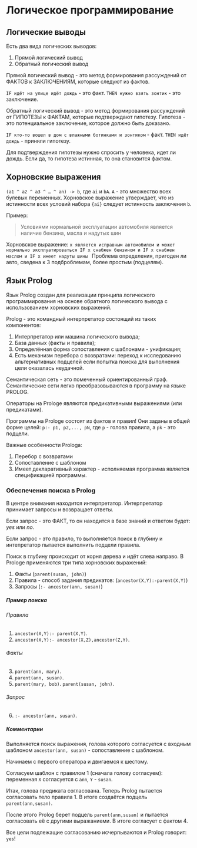# Логическое программирование

## Логические выводы

Есть два вида логических выводов:
1. Прямой логический вывод
2. Обратный логический вывод

Прямой логический вывод - это метод формирования рассуждений от ФАКТОВ к ЗАКЛЮЧЕНИЯМ, которые следуют из фактов.

`IF идёт на улице идёт дождь` - это факт.
`THEN нужно взять зонтик`     - это заключение.

Обратный логический вывод - это метод формирования рассуждений от ГИПОТЕЗЫ к ФАКТАМ, которые подтверждают гипотезу.
Гипотеза - это потенциальное заключение, которое должно быть доказано.

`IF кто-то вошел в дом с влажными ботинками и зонтиком` - факт. 
`THEN идёт дождь` - приняли гипотезу.

Для подтверждения гипотезы нужно спросить у человека, идет ли дождь.
Если да, то гипотеза истинная, то она становится фактом.

## Хорновские выражения 
`(a1 ^ a2 ^ a3 ^ … ^ an) -> b`, где `ai` и `bA`. `А` - это множество всех булевых переменных. Хорновское выражение утверждает, что из истинности всех условий набора `{ai}` следует истинность заключения `b`.

Пример:
> Условиями нормальной эксплуатации автомобиля является наличие бензина, масла и надутых шин

Хорновское выражение:
`х является исправным автомобилем и может нормально эксплуатироваться
    IF x снабжен бензином и
    IF х снабжен маслом и
    IF х имеет надуты шины
`
Проблема определения, пригоден ли авто, сведена к 3 подброблемам, более простым (подцелям).

## Язык Prolog

Язык Prolog создан для реализации принципа логического программирования на основе обратного логического вывода с использованием хорновских выражений.

Prolog - это командный интерпретатор состоящий из таких компонентов:
1. Интерпретатор или машина логического вывода;
2. База данных (факты и правила);
3. Определённая форма сопоставления с шаблонами - унификация;
4. Есть механизм перебора с возвратами: переход к исследованию альтернативных подцелей если попытка поиска для выполнения цели оказалась неудачной.

Семантическая сеть - это помеченный ориентированный граф. Семантические сети легко преобразовываются в программу на языке PROLOG.

Операторы на Prologе являются предикативными выражениями (или предикатами).

Программы на Prologе состоят из фактов и правил! Они заданы в общей форме целей: `p:- p1, p2,..., pN`, где `p` - голова правила, а `pk` - это подцели.


Важные особенности Prologа:
1. Перебор с возвратами
2. Сопоставление с шаблоном
3. Имеет декларативный характер - исполняемая программа является спецификацией программы.

### Обеспечения поиска в Prolog

В центре внимания находится интерпретатор. Интерпретатор принимает запросы и возвращает ответы.

Если запрос - это ФАКТ, то он находится в базе знаний и ответом будет: *yes* или *no*.

Если запрос - это правило, то выполняется поиск в глубину и интепретатор пытается выполнить подцели правила.

Поиск в глубину происходит от корня дерева и идёт слева направо.
В Prologе применяются три типа хорновских выражений:
1. Факты (`parent(susan, john)`)
2. Правила - способ задания предикатов: (`ancestor(X,Y):-parent(X,Y)`)
3. Запросы (`:- ancestor(ann, susan)`)

##### Пример поиска

###### Правила

1. `ancestor(X,Y):- parent(X,Y)`.
2. `ancestor(X,Y):- ancestor(X,Z),ancestor(Z,Y)`.

###### Факты

3. `parent(ann, mary)`.
4. `parent(ann, susan)`.
5. `parent(mary, bob)`.
`parent(susan, john)`.

######  Запрос

6. `:- ancestor(ann, susan)`.

##### Комментарии

Выполняется поиск выражения, голова которого согласуется с входным шаблоном `ancestor(ann, susan)` - сопоставление с шаблоном.

Начинаем с первого оператора и двигаемся к шестому.

Согласуем шаблон с правилом 1 (сначала голову согласуем): переменная `X` согласуется с `ann`, `Y` - `susan`.

Итак, голова предиката согласована. Теперь Prolog пытается согласовать тело правила 1. В итоге создаётся подцель `parent(ann,susan)`.

После этого Prolog берет подцель `parent(ann,susan)` и пытается согласовать её с другими выражаниеми. В итоге согласует с фактом 4.

Все цели подлежащие согласованию исчерпываются и Prolog говорит: `yes`!